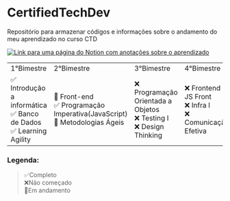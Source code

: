 # CertifiedTechDev
Repositório para armazenar códigos e informações sobre o andamento do meu aprendizado no curso CTD

[![Link para uma página do Notion com anotações sobre o aprendizado](https://img.shields.io/badge/-Voce%20pode%20conferir%20tudo%20que%20estou%20aprendendo%20no%20curso%20CertifiedTechDev%20clicando%20aqui%20também!-060606?style=flat&labelColor=0D0D0D&logo=Notion&Color=white)](https://eggplant-jingle-128.notion.site/CertifiedTechDeveloper-a48af58b5c1741f6ac3b24c0b97fec38)
<table>
    <tr>
        <td>1°Bimestre</td>
        <td>2°Bimestre</td>
        <td>3°Bimestre</td>
        <td>4°Bimestre</td>
    </tr>
    <tr>
        <td>
            ✅ Introdução a informática</br>
            ✅ Banco de Dados </br>
            ✅ Learning Agility
        </td>
        <td>
            🚧 Front-end</br>
            ✅ Programação Imperativa(JavaScript) </br>
            🚧 Metodologias Ágeis
        </td>
        <td>
            ❌ Programação Orientada a Objetos</br>
            ❌ Testing I </br>
            ❌ Design Thinking
        </td>
        <td>
            ❌ Frontend II: JS Front</br>
            ❌ Infra I </br>
            ❌ Comunicação Efetiva
        </td>
    </tr>
</table>

### Legenda:
>✅Completo </br>
>❌Não começado</br>
>🚧Em andamento</br>
